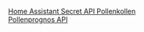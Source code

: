 [Home Assistant Secret API Pollenkollen](https://mathz.nu/secret-api-url-for-home-assistant-pollenkollen/)  
[Pollenprognos API](https://pollenkoll.se/wp-json/pollenkoll/v1/app-complete?secret=830842cf-4d86-412d-a343-16edc27f5c75&platform=android&version=3)
